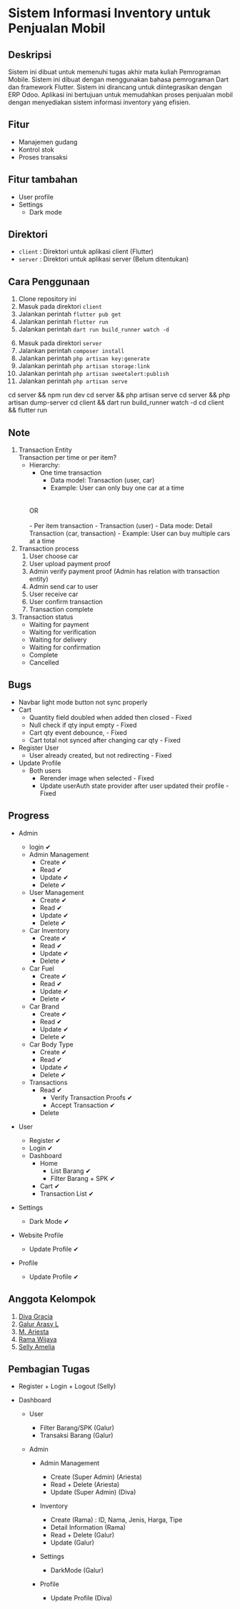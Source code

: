 # Sistem Informasi Inventory untuk Penjualan Mobil

## Deskripsi

Sistem ini dibuat untuk memenuhi tugas akhir mata kuliah Pemrograman Mobile. Sistem ini dibuat dengan menggunakan bahasa pemrograman Dart dan framework Flutter. Sistem ini dirancang untuk diintegrasikan dengan ERP Odoo. Aplikasi ini bertujuan untuk memudahkan proses penjualan mobil dengan menyediakan sistem informasi inventory yang efisien.

## Fitur

- Manajemen gudang
- Kontrol stok
- Proses transaksi

## Fitur tambahan

- User profile
- Settings
  - Dark mode

## Direktori

- `client` : Direktori untuk aplikasi client (Flutter)
- `server` : Direktori untuk aplikasi server (Belum ditentukan)

## Cara Penggunaan

1. Clone repository ini
2. Masuk pada direktori `client`
3. Jalankan perintah `flutter pub get`
4. Jalankan perintah `flutter run`
5. Jalankan perintah `dart run build_runner watch -d`

<!-- Server Laravel -->
6. Masuk pada direktori `server`
7. Jalankan perintah `composer install`
8. Jalankan perintah `php artisan key:generate`
9. Jalankan perintah `php artisan storage:link`
8. Jalankan perintah `php artisan sweetalert:publish`
10. Jalankan perintah `php artisan serve`

<!-- /// -->
cd server && npm run dev
cd server && php artisan serve
cd server && php artisan dump-server
cd client && dart run build_runner watch -d
cd client && flutter run

## Note
1.  Transaction Entity
    <br>
    Transaction per time or per item?
      - Hierarchy:
        - One time transaction
          - Data model: Transaction (user, car)
          - Example: User can only buy one car at a time
        <br>
        <br>
        OR
        <br>
        <br>
        - Per item transaction
          - Transaction (user)
          - Data mode: Detail Transaction (car, transaction)
          - Example: User can buy multiple cars at a time
2.  Transaction process
    1. User choose car
    2. User upload payment proof
    3. Admin verify payment proof (Admin has relation with transaction entity)
    4. Admin send car to user
    5. User receive car
    6. User confirm transaction
    7. Transaction complete
3.  Transaction status
    - Waiting for payment
    - Waiting for verification
    - Waiting for delivery
    - Waiting for confirmation
    - Complete
    - Cancelled
    
## Bugs
- Navbar light mode button not sync properly
- Cart 
    - Quantity field doubled when added then closed - Fixed
    - Null check if qty input empty - Fixed
    - Cart qty event debounce, - Fixed
    - Cart total not synced after changing car qty - Fixed
- Register User
  - User already created, but not redirecting - Fixed
- Update Profile
  - Both users
      - Rerender image when selected - Fixed
      - Update userAuth state provider after user updated their profile - Fixed

## Progress
- Admin
  - login ✔
  - Admin Management
    - Create ✔
    - Read ✔
    - Update ✔
    - Delete ✔
  - User Management
    - Create ✔
    - Read ✔
    - Update ✔
    - Delete ✔
  - Car Inventory
    - Create ✔
    - Read ✔ 
    - Update ✔
    - Delete ✔
  - Car Fuel
    - Create ✔
    - Read ✔
    - Update ✔
    - Delete ✔
  - Car Brand
    - Create ✔
    - Read ✔
    - Update ✔
    - Delete ✔
  - Car Body Type
    - Create ✔
    - Read ✔
    - Update ✔
    - Delete ✔
  - Transactions
    - Read ✔
      - Verify Transaction Proofs ✔
      - Accept Transaction ✔
    - Delete

- User
  - Register ✔
  - Login ✔
  - Dashboard
    - Home
      - List Barang ✔
      - Filter Barang + SPK ✔
    - Cart ✔
    - Transaction List ✔

- Settings 
  - Dark Mode ✔
- Website Profile
  - Update Profile ✔
- Profile
  - Update Profile ✔

## Anggota Kelompok

1. [Diva Gracia](https://github.com/diva-gsc)
2. [Galur Arasy L](https://github.com/evanightly)
3. [M. Ariesta](https://github.com/EvosMan)
4. [Rama Wijaya](https://github.com/ramawijaya1)
5. [Selly Amelia](https://github.com/sellyamelia)

## Pembagian Tugas

- Register + Login + Logout (Selly)

- Dashboard
  - User
    - Filter Barang/SPK (Galur)
    - Transaksi Barang (Galur)

  - Admin
    - Admin Management
      - Create (Super Admin) (Ariesta)
      - Read + Delete (Ariesta)
      - Update (Super Admin) (Diva)
  
    - Inventory
      - Create (Rama) : ID, Nama, Jenis, Harga, Tipe
      - Detail Information (Rama)
      - Read + Delete (Galur)
      - Update (Galur)
  
    - Settings
      - DarkMode (Galur)
  
    - Profile
      - Update Profile (Diva)
